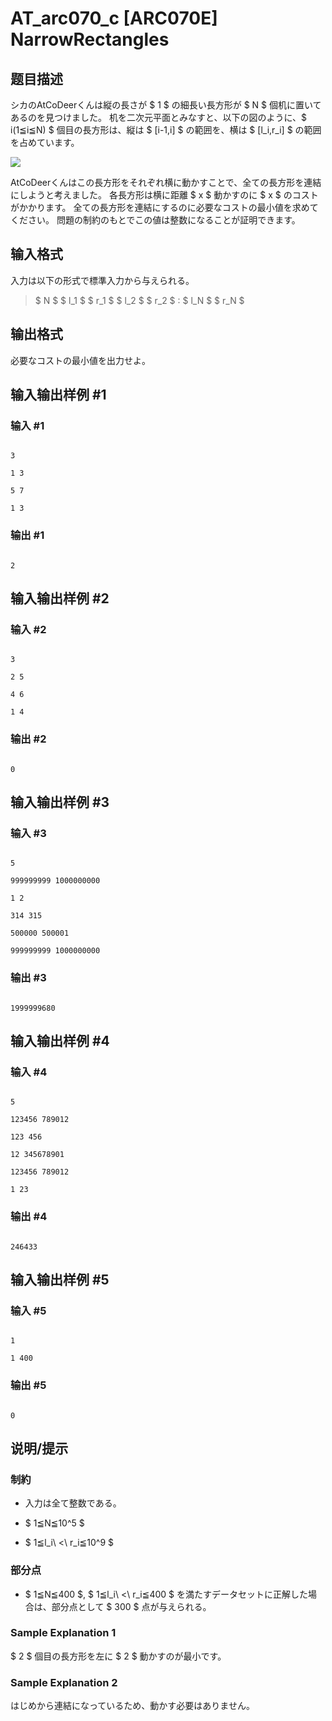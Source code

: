 # AT_arc070_c [ARC070E] NarrowRectangles

## 题目描述

[problemUrl]: https://atcoder.jp/contests/arc070/tasks/arc070_c

シカのAtCoDeerくんは縦の長さが $ 1 $ の細長い長方形が $ N $ 個机に置いてあるのを見つけました。 机を二次元平面とみなすと、以下の図のように、$ i(1≦i≦N) $ 個目の長方形は、縦は $ [i-1,i] $ の範囲を、横は $ [l_i,r_i] $ の範囲を占めています。

![](https://cdn.luogu.com.cn/upload/vjudge_pic/AT_arc070_c/48c83ba23abe08ae2a1cfd9ab3b077e4e13af8a7.png)

AtCoDeerくんはこの長方形をそれぞれ横に動かすことで、全ての長方形を連結にしようと考えました。 各長方形は横に距離 $ x $ 動かすのに $ x $ のコストがかかります。 全ての長方形を連結にするのに必要なコストの最小値を求めてください。 問題の制約のもとでこの値は整数になることが証明できます。

## 输入格式

入力は以下の形式で標準入力から与えられる。

> $ N $ $ l_1 $ $ r_1 $ $ l_2 $ $ r_2 $ : $ l_N $ $ r_N $

## 输出格式

必要なコストの最小値を出力せよ。

## 输入输出样例 #1

### 输入 #1

```
3
1 3
5 7
1 3
```

### 输出 #1

```
2
```

## 输入输出样例 #2

### 输入 #2

```
3
2 5
4 6
1 4
```

### 输出 #2

```
0
```

## 输入输出样例 #3

### 输入 #3

```
5
999999999 1000000000
1 2
314 315
500000 500001
999999999 1000000000
```

### 输出 #3

```
1999999680
```

## 输入输出样例 #4

### 输入 #4

```
5
123456 789012
123 456
12 345678901
123456 789012
1 23
```

### 输出 #4

```
246433
```

## 输入输出样例 #5

### 输入 #5

```
1
1 400
```

### 输出 #5

```
0
```

## 说明/提示

### 制約

- 入力は全て整数である。
- $ 1≦N≦10^5 $
- $ 1≦l_i\ <\ r_i≦10^9 $

### 部分点

- $ 1≦N≦400 $, $ 1≦l_i\ <\ r_i≦400 $ を満たすデータセットに正解した場合は、部分点として $ 300 $ 点が与えられる。

### Sample Explanation 1

$ 2 $ 個目の長方形を左に $ 2 $ 動かすのが最小です。

### Sample Explanation 2

はじめから連結になっているため、動かす必要はありません。